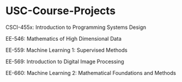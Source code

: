 # USC-Course-Projects
CSCI-455x: Introduction to Programming Systems Design

EE-546: Mathematics of High Dimensional Data

EE-559: Machine Learning 1: Supervised Methods

EE-569: Introduction to Digital Image Processing

EE-660: Machine Learning 2: Mathematical Foundations and Methods
